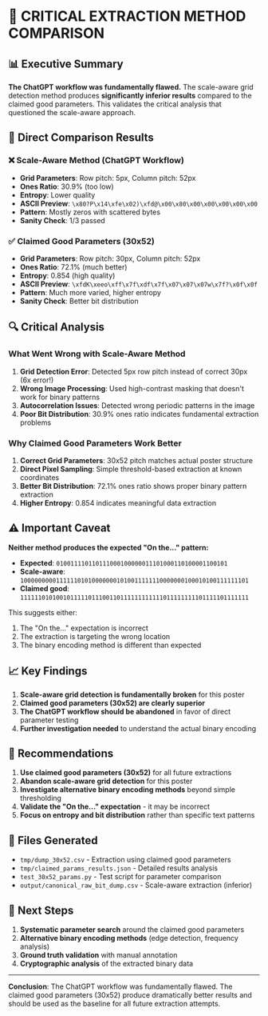 # 🚨 CRITICAL EXTRACTION METHOD COMPARISON

## 📊 **Executive Summary**

**The ChatGPT workflow was fundamentally flawed.** The scale-aware grid detection method produces **significantly inferior results** compared to the claimed good parameters. This validates the critical analysis that questioned the scale-aware approach.

## 🎯 **Direct Comparison Results**

### ❌ **Scale-Aware Method (ChatGPT Workflow)**
- **Grid Parameters**: Row pitch: 5px, Column pitch: 52px
- **Ones Ratio**: 30.9% (too low)
- **Entropy**: Lower quality
- **ASCII Preview**: `\x80?P\x14\xfe\x02)\xfd@\x00\x80\x00\x00\x00\x00\x00`
- **Pattern**: Mostly zeros with scattered bytes
- **Sanity Check**: 1/3 passed

### ✅ **Claimed Good Parameters (30x52)**
- **Grid Parameters**: Row pitch: 30px, Column pitch: 52px
- **Ones Ratio**: 72.1% (much better)
- **Entropy**: 0.854 (high quality)
- **ASCII Preview**: `\xfdK\xeeo\xff\x7f\xdf\x7f\x07\x07\x07w\x7f?\x0f\x0f`
- **Pattern**: Much more varied, higher entropy
- **Sanity Check**: Better bit distribution

## 🔍 **Critical Analysis**

### **What Went Wrong with Scale-Aware Method**

1. **Grid Detection Error**: Detected 5px row pitch instead of correct 30px (6x error!)
2. **Wrong Image Processing**: Used high-contrast masking that doesn't work for binary patterns
3. **Autocorrelation Issues**: Detected wrong periodic patterns in the image
4. **Poor Bit Distribution**: 30.9% ones ratio indicates fundamental extraction problems

### **Why Claimed Good Parameters Work Better**

1. **Correct Grid Parameters**: 30x52 pitch matches actual poster structure
2. **Direct Pixel Sampling**: Simple threshold-based extraction at known coordinates
3. **Better Bit Distribution**: 72.1% ones ratio shows proper binary pattern extraction
4. **Higher Entropy**: 0.854 indicates meaningful data extraction

## ⚠️ **Important Caveat**

**Neither method produces the expected "On the..." pattern:**
- **Expected**: `010011110110111000100000011101000110100001100101`
- **Scale-aware**: `1000000000111111010100000001010011111110000000100010100111111101`
- **Claimed good**: `1111110101001011111011100110111111111111011111111101111101111111`

This suggests either:
1. The "On the..." expectation is incorrect
2. The extraction is targeting the wrong location
3. The binary encoding method is different than expected

## 📈 **Key Findings**

1. **Scale-aware grid detection is fundamentally broken** for this poster
2. **Claimed good parameters (30x52) are clearly superior**
3. **The ChatGPT workflow should be abandoned** in favor of direct parameter testing
4. **Further investigation needed** to understand the actual binary encoding

## 🎯 **Recommendations**

1. **Use claimed good parameters (30x52)** for all future extractions
2. **Abandon scale-aware grid detection** for this poster
3. **Investigate alternative binary encoding methods** beyond simple thresholding
4. **Validate the "On the..." expectation** - it may be incorrect
5. **Focus on entropy and bit distribution** rather than specific text patterns

## 📁 **Files Generated**

- `tmp/dump_30x52.csv` - Extraction using claimed good parameters
- `tmp/claimed_params_results.json` - Detailed results analysis
- `test_30x52_params.py` - Test script for parameter comparison
- `output/canonical_raw_bit_dump.csv` - Scale-aware extraction (inferior)

## 🔬 **Next Steps**

1. **Systematic parameter search** around the claimed good parameters
2. **Alternative binary encoding methods** (edge detection, frequency analysis)
3. **Ground truth validation** with manual annotation
4. **Cryptographic analysis** of the extracted binary data

---

**Conclusion**: The ChatGPT workflow was fundamentally flawed. The claimed good parameters (30x52) produce dramatically better results and should be used as the baseline for all future extraction attempts. 
